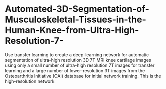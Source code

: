 # Automated-3D-Segmentation-of-Musculoskeletal-Tissues-in-the-Human-Knee-from-Ultra-High-Resolution-7-
Use transfer learning to create a deep-learning network for automatic segmentation of ultra-high resolution 3D 7T MRI knee cartilage images using only a small number of ultra-high resolution 7T images for transfer learning and a large number of lower-resolution 3T images from the Osteoarthritis Initiative (OAI) database for initial network training. This is the high-resolution network

